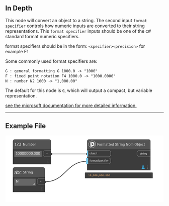 ## In Depth
This node will convert an object to a string. The second input `format specifier` controls how numeric inputs are converted to their string representations. 
This `format specifier` inputs should be one of the c# standard format numeric specifiers.

format specifiers should be in the form:
`<specifier><precision>` for example F1

Some commonly used format specifiers are:
```
G : general formatting G 1000.0 -> "1000"
F : fixed point notation F4 1000.0 -> "1000.0000"
N : number N2 1000 -> "1,000.00"
```

The default for this node is `G`, which will output a compact, but variable representation.

[see the microsoft documentation for more detailed information.](https://learn.microsoft.com/en-us/dotnet/standard/base-types/standard-numeric-format-strings#standard-format-specifiers)
___
## Example File

![Formatted String from Object](./CoreNodeModels.FormattedStringFromObject_img.jpg)
